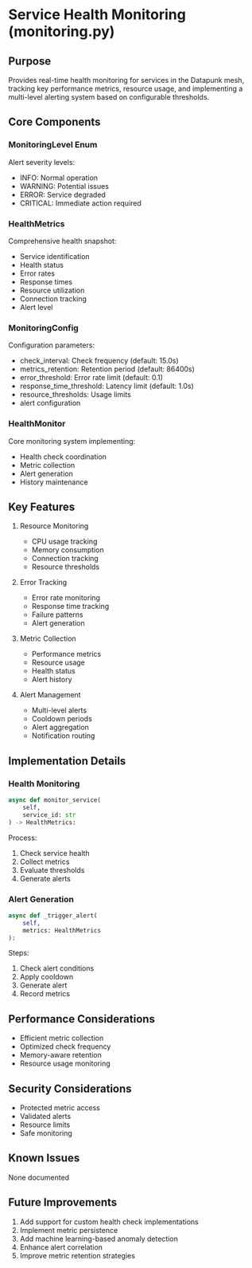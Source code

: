 # Service Health Monitoring (monitoring.py)

## Purpose

Provides real-time health monitoring for services in the Datapunk mesh, tracking key performance metrics, resource usage, and implementing a multi-level alerting system based on configurable thresholds.

## Core Components

### MonitoringLevel Enum

Alert severity levels:

- INFO: Normal operation
- WARNING: Potential issues
- ERROR: Service degraded
- CRITICAL: Immediate action required

### HealthMetrics

Comprehensive health snapshot:

- Service identification
- Health status
- Error rates
- Response times
- Resource utilization
- Connection tracking
- Alert level

### MonitoringConfig

Configuration parameters:

- check_interval: Check frequency (default: 15.0s)
- metrics_retention: Retention period (default: 86400s)
- error_threshold: Error rate limit (default: 0.1)
- response_time_threshold: Latency limit (default: 1.0s)
- resource_thresholds: Usage limits
- alert configuration

### HealthMonitor

Core monitoring system implementing:

- Health check coordination
- Metric collection
- Alert generation
- History maintenance

## Key Features

1. Resource Monitoring

   - CPU usage tracking
   - Memory consumption
   - Connection tracking
   - Resource thresholds

2. Error Tracking

   - Error rate monitoring
   - Response time tracking
   - Failure patterns
   - Alert generation

3. Metric Collection

   - Performance metrics
   - Resource usage
   - Health status
   - Alert history

4. Alert Management
   - Multi-level alerts
   - Cooldown periods
   - Alert aggregation
   - Notification routing

## Implementation Details

### Health Monitoring

```python
async def monitor_service(
    self,
    service_id: str
) -> HealthMetrics:
```

Process:

1. Check service health
2. Collect metrics
3. Evaluate thresholds
4. Generate alerts

### Alert Generation

```python
async def _trigger_alert(
    self,
    metrics: HealthMetrics
):
```

Steps:

1. Check alert conditions
2. Apply cooldown
3. Generate alert
4. Record metrics

## Performance Considerations

- Efficient metric collection
- Optimized check frequency
- Memory-aware retention
- Resource usage monitoring

## Security Considerations

- Protected metric access
- Validated alerts
- Resource limits
- Safe monitoring

## Known Issues

None documented

## Future Improvements

1. Add support for custom health check implementations
2. Implement metric persistence
3. Add machine learning-based anomaly detection
4. Enhance alert correlation
5. Improve metric retention strategies
